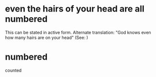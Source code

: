 
# even the hairs of your head are all numbered
This can be stated in active form. Alternate translation: "God knows even how many hairs are on your head" (See: )

# numbered
counted
